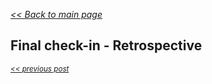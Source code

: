 _[<< Back to main page](https://maggievu.github.io/learning-reactjs/)_

## Final check-in - Retrospective


_<sub>[<< previous post](week-11-26)</sub>_

